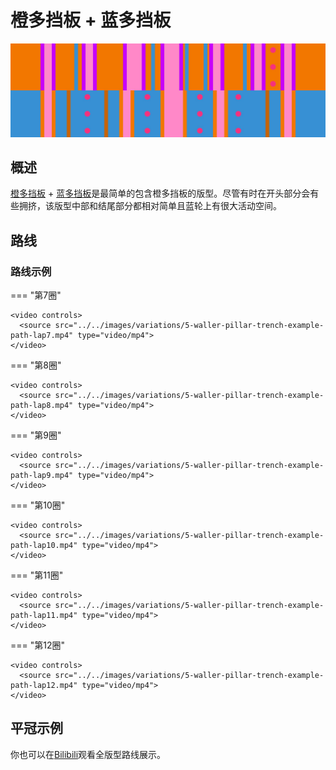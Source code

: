 # 橙多挡板 + 蓝多挡板

![橙多挡板 + 蓝多挡板](../images/variations/5-waller-pillar-trench.jpg)

## 概述

[橙多挡板](../rolls/5-waller.zh.md) + [蓝多挡板](../rolls/pillar-trench.zh.md)是最简单的包含橙多挡板的版型。尽管有时在开头部分会有些拥挤，该版型中部和结尾部分都相对简单且蓝轮上有很大活动空间。

## 路线

### 路线示例

=== "第7圈"

    <video controls>
      <source src="../../images/variations/5-waller-pillar-trench-example-path-lap7.mp4" type="video/mp4">
    </video>

=== "第8圈"

    <video controls>
      <source src="../../images/variations/5-waller-pillar-trench-example-path-lap8.mp4" type="video/mp4">
    </video>

=== "第9圈"

    <video controls>
      <source src="../../images/variations/5-waller-pillar-trench-example-path-lap9.mp4" type="video/mp4">
    </video>

=== "第10圈"

    <video controls>
      <source src="../../images/variations/5-waller-pillar-trench-example-path-lap10.mp4" type="video/mp4">
    </video>

=== "第11圈"

    <video controls>
      <source src="../../images/variations/5-waller-pillar-trench-example-path-lap11.mp4" type="video/mp4">
    </video>

=== "第12圈"

    <video controls>
      <source src="../../images/variations/5-waller-pillar-trench-example-path-lap12.mp4" type="video/mp4">
    </video>

## 平冠示例

你也可以在[Bilibili](https://www.bilibili.com/video/BV1PB4y1i7fh)观看全版型路线展示。
